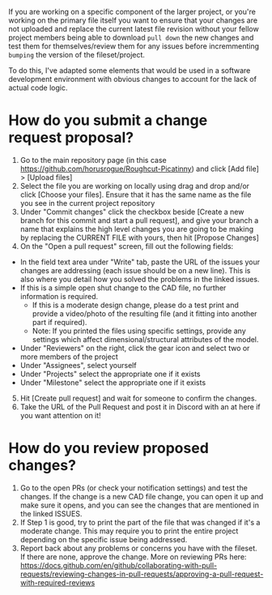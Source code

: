 If you are working on a specific component of the larger project, or you're working on the primary file itself you want to ensure that your changes
are not uploaded and replace the current latest file revision without your fellow project members being able to download `pull down` the new changes
and test them for themselves/review them for any issues before incremmenting `bumping` the version of the fileset/project. 

To do this, I've adapted some elements that would be used in a software development environment with obvious changes to account for the lack of
actual code logic.

# How do you submit a change request proposal?

1. Go to the main repository page (in this case https://github.com/horusrogue/Roughcut-Picatinny) and click [Add file] > [Upload files]
2. Select the file you are working on locally using drag and drop and/or click [Choose your files]. Ensure that it has the same name as the file
you see in the current project repository
3. Under "Commit changes" click the checkbox beside [Create a new branch for this commit and start a pull request], and give your branch a name
that explains the high level changes you are going to be making by replacing the CURRENT FILE with yours, then hit [Propose Changes]
4. On the "Open a pull request" screen, fill out the following fields:

- In the field text area under "Write" tab, paste the URL of the issues your changes are addressing (each issue should be on a new line). This is
also where you detail how you solved the problems in the linked issues. 
- If this is a simple open shut change to the CAD file, no further information is required. 
  - If this is a moderate design change, please do a test print and provide a video/photo of the resulting file (and it fitting into another part if
required). 
  - Note: If you printed the files using specific settings, provide any settings which affect dimensional/structural attributes of the model. 
- Under "Reviewers" on the right, click the gear icon and select two or more members of the project
- Under "Assignees", select yourself
- Under "Projects" select the appropriate one if it exists
- Under "Milestone" select the appropriate one if it exists

5. Hit [Create pull request] and wait for someone to confirm the changes.
6. Take the URL of the Pull Request and post it in Discord with an at here if you want attention on it!

# How do you review proposed changes? 
1. Go to the open PRs (or check your notification settings) and test the changes. If the change is a new CAD file change, you can open it up and
make sure it opens, and you can see the changes that are mentioned in the linked ISSUES.
2. If Step 1 is good, try to print the part of the file that was changed if it's a moderate change. This may require you to print the entire
project depending on the specific issue being addressed. 
3. Report back about any problems or concerns you have with the fileset. If there are none, approve the change. More on reviewing PRs here:
https://docs.github.com/en/github/collaborating-with-pull-requests/reviewing-changes-in-pull-requests/approving-a-pull-request-with-required-reviews
